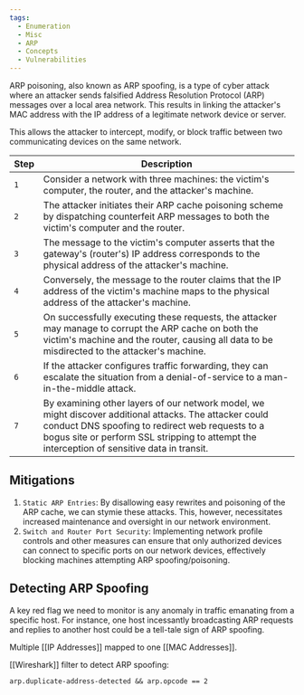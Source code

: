 ```yaml
---
tags:
  - Enumeration
  - Misc
  - ARP
  - Concepts
  - Vulnerabilities
---
```

ARP poisoning, also known as ARP spoofing, is a type of cyber attack where an attacker sends falsified Address Resolution Protocol (ARP) messages over a local area network. This results in linking the attacker's MAC address with the IP address of a legitimate network device or server. 

This allows the attacker to intercept, modify, or block traffic between two communicating devices on the same network.


| **Step** | **Description**                                                                                                                                                                                                                                           |
| -------- | --------------------------------------------------------------------------------------------------------------------------------------------------------------------------------------------------------------------------------------------------------- |
| `1`      | Consider a network with three machines: the victim's computer, the router, and the attacker's machine.                                                                                                                                                    |
| `2`      | The attacker initiates their ARP cache poisoning scheme by dispatching counterfeit ARP messages to both the victim's computer and the router.                                                                                                             |
| `3`      | The message to the victim's computer asserts that the gateway's (router's) IP address corresponds to the physical address of the attacker's machine.                                                                                                      |
| `4`      | Conversely, the message to the router claims that the IP address of the victim's machine maps to the physical address of the attacker's machine.                                                                                                          |
| `5`      | On successfully executing these requests, the attacker may manage to corrupt the ARP cache on both the victim's machine and the router, causing all data to be misdirected to the attacker's machine.                                                     |
| `6`      | If the attacker configures traffic forwarding, they can escalate the situation from a denial-of-service to a man-in-the-middle attack.                                                                                                                    |
| `7`      | By examining other layers of our network model, we might discover additional attacks. The attacker could conduct DNS spoofing to redirect web requests to a bogus site or perform SSL stripping to attempt the interception of sensitive data in transit. |

## Mitigations 

1. `Static ARP Entries`: By disallowing easy rewrites and poisoning of the ARP cache, we can stymie these attacks. This, however, necessitates increased maintenance and oversight in our network environment.
2. `Switch and Router Port Security`: Implementing network profile controls and other measures can ensure that only authorized devices can connect to specific ports on our network devices, effectively blocking machines attempting ARP spoofing/poisoning.

## Detecting ARP Spoofing 

A key red flag we need to monitor is any anomaly in traffic emanating from a specific host. For instance, one host incessantly broadcasting ARP requests and replies to another host could be a tell-tale sign of ARP spoofing.

Multiple [[IP Addresses]] mapped to one [[MAC Addresses]].

[[Wireshark]] filter to detect ARP spoofing: 

```
arp.duplicate-address-detected && arp.opcode == 2
```